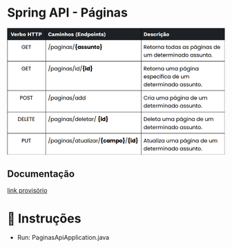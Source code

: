 # Spring API - Páginas

![Tabela de referência](tabela.png)

## Documentação 
[link provisório](https://cronopedia.github.io/Cronopedia/spring/src/main/resources/template/doc)

# 🚀 Instruções
- Run: PaginasApiApplication.java
